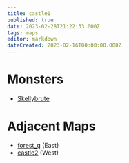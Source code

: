 ```yaml
---
title: castle1
published: true
date: 2023-02-28T21:22:33.000Z
tags: maps
editor: markdown
dateCreated: 2023-02-16T00:00:00.000Z
---
```



# Monsters
 * [Skellybrute](/monsters/skellybrute)

# Adjacent Maps
 * [forest_g](/maps/forest_g) (East)
 * [castle2](/maps/castle2) (West)
